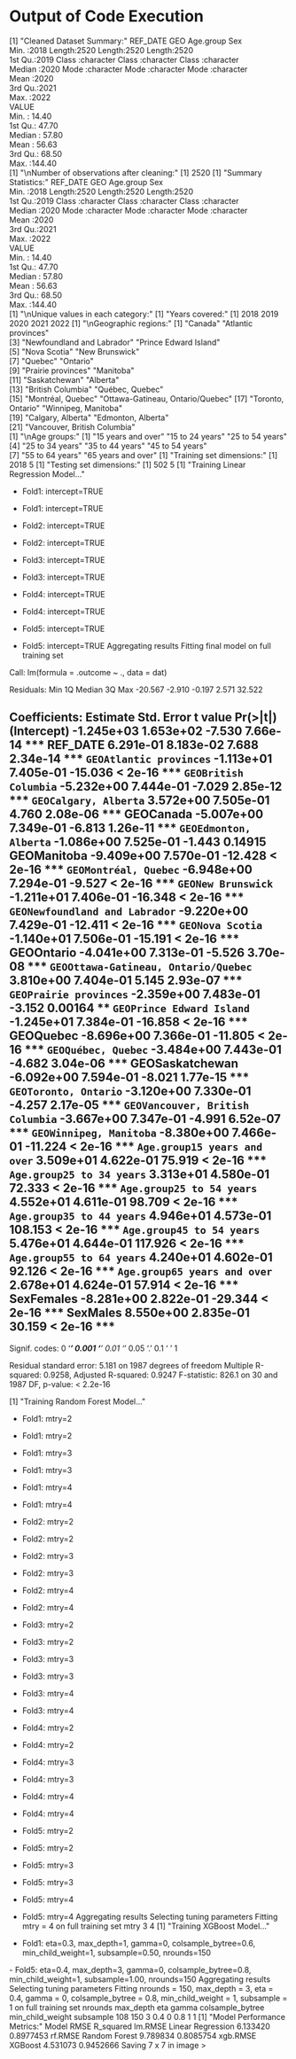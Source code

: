 # Output of Code Execution
[1] "Cleaned Dataset Summary:"
    REF_DATE        GEO             Age.group             Sex           
 Min.   :2018   Length:2520        Length:2520        Length:2520       
 1st Qu.:2019   Class :character   Class :character   Class :character  
 Median :2020   Mode  :character   Mode  :character   Mode  :character  
 Mean   :2020                                                           
 3rd Qu.:2021                                                           
 Max.   :2022                                                           
     VALUE       
 Min.   : 14.40  
 1st Qu.: 47.70  
 Median : 57.80  
 Mean   : 56.63  
 3rd Qu.: 68.50  
 Max.   :144.40  
[1] "\nNumber of observations after cleaning:"
[1] 2520
[1] "Summary Statistics:"
    REF_DATE        GEO             Age.group             Sex           
 Min.   :2018   Length:2520        Length:2520        Length:2520       
 1st Qu.:2019   Class :character   Class :character   Class :character  
 Median :2020   Mode  :character   Mode  :character   Mode  :character  
 Mean   :2020                                                           
 3rd Qu.:2021                                                           
 Max.   :2022                                                           
     VALUE       
 Min.   : 14.40  
 1st Qu.: 47.70  
 Median : 57.80  
 Mean   : 56.63  
 3rd Qu.: 68.50  
 Max.   :144.40  
[1] "\nUnique values in each category:"
[1] "Years covered:"
[1] 2018 2019 2020 2021 2022
[1] "\nGeographic regions:"
 [1] "Canada"                          "Atlantic provinces"             
 [3] "Newfoundland and Labrador"       "Prince Edward Island"           
 [5] "Nova Scotia"                     "New Brunswick"                  
 [7] "Quebec"                          "Ontario"                        
 [9] "Prairie provinces"               "Manitoba"                       
[11] "Saskatchewan"                    "Alberta"                        
[13] "British Columbia"                "Québec, Quebec"                 
[15] "Montréal, Quebec"                "Ottawa-Gatineau, Ontario/Quebec"
[17] "Toronto, Ontario"                "Winnipeg, Manitoba"             
[19] "Calgary, Alberta"                "Edmonton, Alberta"              
[21] "Vancouver, British Columbia"    
[1] "\nAge groups:"
[1] "15 years and over" "15 to 24 years"    "25 to 54 years"   
[4] "25 to 34 years"    "35 to 44 years"    "45 to 54 years"   
[7] "55 to 64 years"    "65 years and over"
[1] "Training set dimensions:"
[1] 2018    5
[1] "Testing set dimensions:"
[1] 502   5
[1] "Training Linear Regression Model..."
+ Fold1: intercept=TRUE 
- Fold1: intercept=TRUE 
+ Fold2: intercept=TRUE 
- Fold2: intercept=TRUE 
+ Fold3: intercept=TRUE 
- Fold3: intercept=TRUE 
+ Fold4: intercept=TRUE 
- Fold4: intercept=TRUE 
+ Fold5: intercept=TRUE 
- Fold5: intercept=TRUE 
Aggregating results
Fitting final model on full training set

Call:
lm(formula = .outcome ~ ., data = dat)

Residuals:
    Min      1Q  Median      3Q     Max 
-20.567  -2.910  -0.197   2.571  32.522 

Coefficients:
                                       Estimate Std. Error t value Pr(>|t|)    
(Intercept)                          -1.245e+03  1.653e+02  -7.530 7.66e-14 ***
REF_DATE                              6.291e-01  8.183e-02   7.688 2.34e-14 ***
`GEOAtlantic provinces`              -1.113e+01  7.405e-01 -15.036  < 2e-16 ***
`GEOBritish Columbia`                -5.232e+00  7.444e-01  -7.029 2.85e-12 ***
`GEOCalgary, Alberta`                 3.572e+00  7.505e-01   4.760 2.08e-06 ***
GEOCanada                            -5.007e+00  7.349e-01  -6.813 1.26e-11 ***
`GEOEdmonton, Alberta`               -1.086e+00  7.525e-01  -1.443  0.14915    
GEOManitoba                          -9.409e+00  7.570e-01 -12.428  < 2e-16 ***
`GEOMontréal, Quebec`                -6.948e+00  7.294e-01  -9.527  < 2e-16 ***
`GEONew Brunswick`                   -1.211e+01  7.406e-01 -16.348  < 2e-16 ***
`GEONewfoundland and Labrador`       -9.220e+00  7.429e-01 -12.411  < 2e-16 ***
`GEONova Scotia`                     -1.140e+01  7.506e-01 -15.191  < 2e-16 ***
GEOOntario                           -4.041e+00  7.313e-01  -5.526 3.70e-08 ***
`GEOOttawa-Gatineau, Ontario/Quebec`  3.810e+00  7.404e-01   5.145 2.93e-07 ***
`GEOPrairie provinces`               -2.359e+00  7.483e-01  -3.152  0.00164 ** 
`GEOPrince Edward Island`            -1.245e+01  7.384e-01 -16.858  < 2e-16 ***
GEOQuebec                            -8.696e+00  7.366e-01 -11.805  < 2e-16 ***
`GEOQuébec, Quebec`                  -3.484e+00  7.443e-01  -4.682 3.04e-06 ***
GEOSaskatchewan                      -6.092e+00  7.594e-01  -8.021 1.77e-15 ***
`GEOToronto, Ontario`                -3.120e+00  7.330e-01  -4.257 2.17e-05 ***
`GEOVancouver, British Columbia`     -3.667e+00  7.347e-01  -4.991 6.52e-07 ***
`GEOWinnipeg, Manitoba`              -8.380e+00  7.466e-01 -11.224  < 2e-16 ***
`Age.group15 years and over`          3.509e+01  4.622e-01  75.919  < 2e-16 ***
`Age.group25 to 34 years`             3.313e+01  4.580e-01  72.333  < 2e-16 ***
`Age.group25 to 54 years`             4.552e+01  4.611e-01  98.709  < 2e-16 ***
`Age.group35 to 44 years`             4.946e+01  4.573e-01 108.153  < 2e-16 ***
`Age.group45 to 54 years`             5.476e+01  4.644e-01 117.926  < 2e-16 ***
`Age.group55 to 64 years`             4.240e+01  4.602e-01  92.126  < 2e-16 ***
`Age.group65 years and over`          2.678e+01  4.624e-01  57.914  < 2e-16 ***
SexFemales                           -8.281e+00  2.822e-01 -29.344  < 2e-16 ***
SexMales                              8.550e+00  2.835e-01  30.159  < 2e-16 ***
---
Signif. codes:  0 ‘***’ 0.001 ‘**’ 0.01 ‘*’ 0.05 ‘.’ 0.1 ‘ ’ 1

Residual standard error: 5.181 on 1987 degrees of freedom
Multiple R-squared:  0.9258,    Adjusted R-squared:  0.9247 
F-statistic: 826.1 on 30 and 1987 DF,  p-value: < 2.2e-16

[1] "Training Random Forest Model..."
+ Fold1: mtry=2 
- Fold1: mtry=2 
+ Fold1: mtry=3 
- Fold1: mtry=3 
+ Fold1: mtry=4 
- Fold1: mtry=4 
+ Fold2: mtry=2 
- Fold2: mtry=2 
+ Fold2: mtry=3 
- Fold2: mtry=3 
+ Fold2: mtry=4 
- Fold2: mtry=4 
+ Fold3: mtry=2 
- Fold3: mtry=2 
+ Fold3: mtry=3 
- Fold3: mtry=3 
+ Fold3: mtry=4 
- Fold3: mtry=4 
+ Fold4: mtry=2 
- Fold4: mtry=2 
+ Fold4: mtry=3 
- Fold4: mtry=3 
+ Fold4: mtry=4 
- Fold4: mtry=4 
+ Fold5: mtry=2 
- Fold5: mtry=2 
+ Fold5: mtry=3 
- Fold5: mtry=3 
+ Fold5: mtry=4 
- Fold5: mtry=4 
Aggregating results
Selecting tuning parameters
Fitting mtry = 4 on full training set
  mtry
3    4
[1] "Training XGBoost Model..."
+ Fold1: eta=0.3, max_depth=1, gamma=0, colsample_bytree=0.6, min_child_weight=1, subsample=0.50, nrounds=150 
<ignored some warnings here>
- Fold5: eta=0.4, max_depth=3, gamma=0, colsample_bytree=0.8, min_child_weight=1, subsample=1.00, nrounds=150 
Aggregating results
Selecting tuning parameters
Fitting nrounds = 150, max_depth = 3, eta = 0.4, gamma = 0, colsample_bytree = 0.8, min_child_weight = 1, subsample = 1 on full training set
    nrounds max_depth eta gamma colsample_bytree min_child_weight subsample
108     150         3 0.4     0              0.8                1         1
[1] "Model Performance Metrics:"
                     Model     RMSE R_squared
lm.RMSE  Linear Regression 6.133420 0.8977453
rf.RMSE      Random Forest 9.789834 0.8085754
xgb.RMSE           XGBoost 4.531073 0.9452666
Saving 7 x 7 in image
> 
